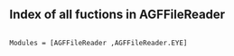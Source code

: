 ## Index of all fuctions in AGFFileReader
```@index
```

```@autodocs
Modules = [AGFFileReader ,AGFFileReader.EYE]
```
